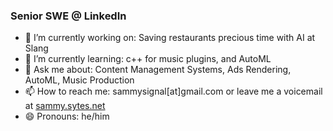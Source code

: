 ### Senior SWE @ LinkedIn

- 🔭 I’m currently working on: Saving restaurants precious time with AI at Slang
- 🌱 I’m currently learning: c++ for music plugins, and AutoML
- 💬 Ask me about: Content Management Systems, Ads Rendering, AutoML, Music Production
- 📫 How to reach me: sammysignal[at]gmail.com or leave me a voicemail at [sammy.sytes.net](https://sammy.sytes.net/)
- 😄 Pronouns: he/him

<!--
**sammysignal/sammysignal** is a ✨ _special_ ✨ repository because its `README.md` (this file) appears on your GitHub profile.

Here are some ideas to get you started:

- 🔭 I’m currently working on ...
- 🌱 I’m currently learning ...
- 👯 I’m looking to collaborate on ...
- 🤔 I’m looking for help with ...
- 💬 Ask me about ...
- 📫 How to reach me: ...
- 😄 Pronouns: ...
- ⚡ Fun fact: ...
-->
